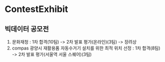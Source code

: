 # ContestExhibit
## 빅데이터 공모전


1. 문화재청 : 1차 합격(10팀) -> 2차 발표 평가(온라인)(3팀) -> 장려상
2. compas 광양시 재활용품 자동수거기 설치를 위한 최적 위치 선정 : 1차 합격(8팀) -> 2차 발표 평가(서울역 서울 스퀘어)(3팀)
